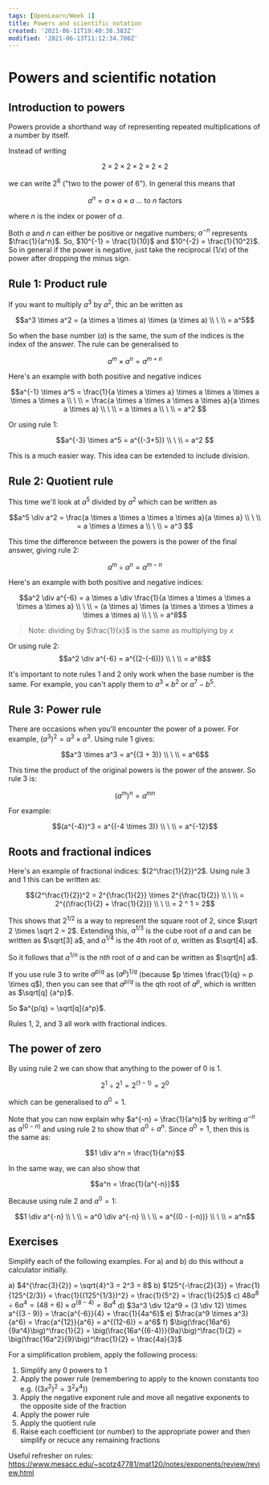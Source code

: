 ```yaml
---
tags: [OpenLearn/Week 1]
title: Powers and scientific notation
created: '2021-06-11T19:40:38.383Z'
modified: '2021-06-13T11:12:34.700Z'
---
```


# Powers and scientific notation

## Introduction to powers

Powers provide a shorthand way of representing repeated multiplications of a number by itself.

Instead of writing 

$$2 \times 2 \times 2 \times 2 \times 2 \times 2$$ 

we can write $2^6$ ("two to the power of 6"). In general this means that 

$$a^n = a \times a \times a \ ... \ \textrm{to}\ n \ \textrm{factors}$$

where $n$ is the index or power of $a$.

Both $a$ and $n$ can either be positive or negative numbers; $a^{-n}$ represents $\frac{1}{a^n}$. So, $10^{-1} = \frac{1}{10}$ and $10^{-2} = \frac{1}{10^2}$. So in general if the power is negative, just take the reciprocal ($1/x$) of the power after dropping the minus sign.

## Rule 1: Product rule

If you want to multiply $a^3$ by $a^2$, thic an be written as

$$a^3 \times a^2 = (a \times a \times a) \times (a \times a) \\ \ \\ =
a^5$$

So when the base number ($a$) is the same, the sum of the indices is the index of the answer. The rule can be generalised to

$$a^m \times a^n = a^{m+n}$$

Here's an example with both positive and negative indices

$$a^{-1} \times a^5 = \frac{1}{a \times a \times a} \times a \times a \times a \times a \times a \\ \ \\
= \frac{a \times a \times a \times a \times a}{a \times a \times a} \\ \ \\
= a \times a \\ \ \\
= a^2
$$

Or using rule 1:

$$a^{-3} \times a^5 = a^{(-3+5)} \\ \ \\
= a^2
$$

This is a much easier way. This idea can be extended to include division.

## Rule 2: Quotient rule

This time we'll look at $a^5$ divided by $a^2$ which can be written as

$$a^5 \div a^2 = \frac{a \times a \times a \times a \times a}{a \times a} \\ \ \\
= a \times a \times a \\ \ \\
= a^3 $$

This time the difference between the powers is the power of the final answer, giving rule 2:

$$a^m \div a^n = a^{m-n}$$

Here's an example with both positive and negative indices:

$$a^2 \div a^{-6} = a \times a \div \frac{1}{a \times a \times a \times a \times a \times a} \\ \ \\
= (a \times a) \times (a \times a \times a \times a \times a \times a) \\ \ \\
= a^8$$

> Note: dividing by $\frac{1}{x}$ is the same as multiplying by $x$

Or using rule 2:
 $$a^2 \div a^{-6} = a^{(2-(-6))} \\ \ \\
 = a^8$$

 It's important to note rules 1 and 2 only work when the base number is the same. For example, you can't apply them to $a^3 \times b^2$ or $a^7 - b^5$.

 ## Rule 3: Power rule
 
 There are occasions when you'll encounter the power of a power. For example, $(a^3)^2 = a^3 \times a^3$. Using rule 1 gives:

 $$a^3 \times a^3 = a^{(3 + 3)} \\ \ \\
 = a^6$$

 This time the product of the original powers is the power of the answer. So rule 3 is:

 $$(a^m)^n = a^{mn}$$

 For example:

 $$(a^{-4})^3 = a^{(-4 \times 3)} \\ \ \\
 = a^{-12}$$

## Roots and fractional indices

Here's an example of fractional indices: $(2^\frac{1}{2})^2$. Using rule 3 and 1 this can be written as:

$$(2^\frac{1}{2})^2 = 2^{\frac{1}{2}} \times 2^{\frac{1}{2}} \\ \ \\
= 2^{(\frac{1}{2} + \frac{1}{2})} \\ \ \\
= 2 ^ 1 = 2$$

This shows that $2^{1/2}$ is a way to represent the square root of 2, since $\sqrt 2 \times \sqrt 2 = 2$. Extending this, $a^{1/3}$ is the cube root of $a$ and can be written as $\sqrt[3] a$, and $a^{1/4}$ is the 4th root of $a$, written as $\sqrt[4] a$.

So it follows that $a^{1/n}$ is the *nth* root of $a$ and can be written as $\sqrt[n] a$.

If you use rule 3 to write $a^{p/q}$ as $(a^p)^{1/q}$ (because $p \times \frac{1}{q} = p \times q$), then you can see that $a^{p/q}$ is the qth root of $a^p$, which is written as $\sqrt[q] {a^p}$.

So $a^{p/q} = \sqrt[q]{a^p}$.

Rules 1, 2, and 3 all work with fractional indices.

## The power of zero

By using rule 2 we can show that anything to the power of 0 is 1.

$$2^1 \div 2^1 = 2^{(1-1)} = 2^0$$

which can be generalised to $a^0 = 1$.

Note that you can now explain why $a^{-n} = \frac{1}{a^n}$ by writing $a^{-n}$ as $a^{(0-n)}$ and using rule 2 to show that $a^0 \div a^n$. Since $a^0 = 1$, then this is the same as:

$$1 \div a^n = \frac{1}{a^n}$$

In the same way, we can also show that

$$a^n = \frac{1}{a^{-n}}$$

Because using rule 2 and $a^0 = 1$:

$$1 \div a^{-n} \\ \ \\
=  a^0 \div a^{-n} \\ \ \\
= a^{(0 - (-n))} \\ \ \\
= a^n$$

## Exercises

 Simplify each of the following examples. For a) and b) do this without a calculator initially.

 a) $4^{\frac{3}{2}} = \sqrt{4}^3 = 2^3 = 8$
 b) $125^{-\frac{2}{3}} = \frac{1}{125^{2/3}} = \frac{1}{(125^{1/3})^2} = \frac{1}{5^2} = \frac{1}{25}$
 c) $48a^8 \div 6a^4 = (48 \div 6) \times a^{(8-4)} = 8a^4$
 d) $3a^3 \div 12a^9 = (3 \div 12) \times a^{(3 - 9)} = \frac{a^{-6}}{4} = \frac{1}{4a^6}$
 e) $\frac{a^9 \times a^3}{a^6} = \frac{a^{12}}{a^6} = a^{(12-6)} = a^6$
 f) $\big(\frac{16a^6}{9a^4}\big)^\frac{1}{2} =  \big(\frac{16a^{(6-4)}}{9a}\big)^\frac{1}{2} = \big(\frac{16a^2}{9}\big)^\frac{1}{2} = \frac{4a}{3}$

For a simplification problem, apply the following process:
1) Simplify any 0 powers to 1
2) Apply the power rule (remembering to apply to the known constants too e.g. ($(3x^2)^2 = 3^2x^4$))
3) Apply the negative exponent rule and move all negative exponents to the opposite side of the fraction
4) Apply the power rule
5) Apply the quotient rule
6) Raise each coefficient (or number) to the appropriate power and then simplify or recuce any remaining fractions

Useful refresher on rules:
https://www.mesacc.edu/~scotz47781/mat120/notes/exponents/review/review.html





















